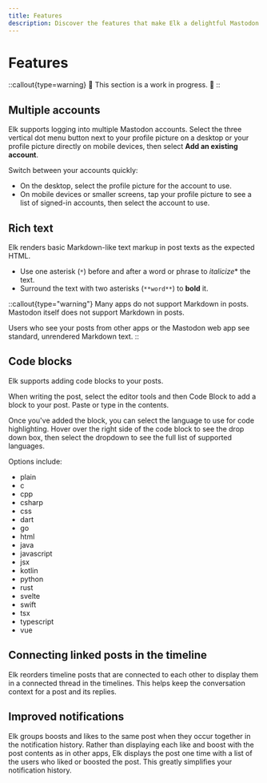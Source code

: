 ```yaml
---
title: Features
description: Discover the features that make Elk a delightful Mastodon client.
---
```


# Features

::callout{type=warning}
🚧 This section is a work in progress. 🚧
::

<!-- once the UI is more stable, we can add screenshots -->

## Multiple accounts

Elk supports logging into multiple Mastodon accounts.
Select the three vertical dot menu button next to your profile picture on a desktop or your profile picture directly on mobile devices, then select **Add an existing account**.

Switch between your accounts quickly:

- On the desktop, select the profile picture for the account to use.
- On mobile devices or smaller screens, tap your profile picture to see a list of signed-in accounts, then select the account to use.

## Rich text

Elk renders basic Markdown-like text markup in post texts as the expected HTML.

- Use one asterisk (`*`) before and after a word or phrase to *italicize** the text.
- Surround the text with two asterisks (`**word**`) to **bold** it.

::callout{type="warning"}
Many apps do not support Markdown in posts.
Mastodon itself does not support Markdown in posts.

Users who see your posts from other apps or the Mastodon web app see standard, unrendered Markdown text.
::

## Code blocks

Elk supports adding code blocks to your posts.

When writing the post, select the editor tools and then Code Block to add a block to your post.
Paste or type in the contents.

Once you've added the block, you can select the language to use for code highlighting.
Hover over the right side of the code block to see the drop down box, then select the dropdown to see the full list of supported languages.

Options include:

* plain
* c
* cpp
* csharp
* css
* dart
* go
* html
* java
* javascript
* jsx
* kotlin
* python
* rust
* svelte
* swift
* tsx
* typescript
* vue

## Connecting linked posts in the timeline

Elk reorders timeline posts that are connected to each other to display them in a connected thread in the timelines.
This helps keep the conversation context for a post and its replies.

## Improved notifications

Elk groups boosts and likes to the same post when they occur together in the notification history.
Rather than displaying each like and boost with the post contents as in other apps, Elk displays the post one time with a list of the users who liked or boosted the post.
This greatly simplifies your notification history.

<!-- ## GitHub HTML cards -->

<!-- - markdown support
- GitHub HTML cards
- and so on... -->
